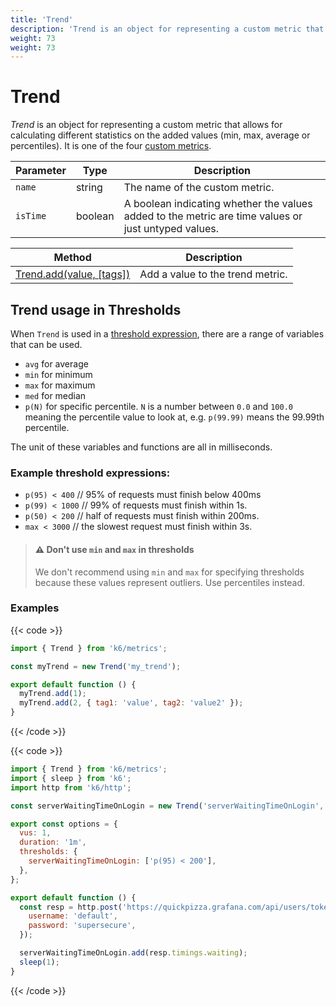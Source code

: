 ```yaml
---
title: 'Trend'
description: 'Trend is an object for representing a custom metric that allows for calculating different statistics on the added values (min, max, average or percentiles)'
weight: 73
weight: 73
---
```


# Trend

_Trend_ is an object for representing a custom metric that allows for calculating different statistics on the added values (min, max, average or percentiles). It is one of the four [custom metrics](https://grafana.com/docs/k6/<K6_VERSION>/javascript-api/k6-metrics).

| Parameter | Type    | Description                                                                                         |
| --------- | ------- | --------------------------------------------------------------------------------------------------- |
| `name`    | string  | The name of the custom metric.                                                                      |
| `isTime`  | boolean | A boolean indicating whether the values added to the metric are time values or just untyped values. |

| Method                                                                                                         | Description                      |
| -------------------------------------------------------------------------------------------------------------- | -------------------------------- |
| [Trend.add(value, [tags])](https://grafana.com/docs/k6/<K6_VERSION>/javascript-api/k6-metrics/trend/trend-add) | Add a value to the trend metric. |

## Trend usage in Thresholds

When `Trend` is used in a [threshold expression](https://grafana.com/docs/k6/<K6_VERSION>/using-k6/thresholds), there are a range of variables that can be used.

- `avg` for average
- `min` for minimum
- `max` for maximum
- `med` for median
- `p(N)` for specific percentile. `N` is a number between `0.0` and `100.0` meaning the percentile value to look at, e.g. `p(99.99)` means the 99.99th percentile.

The unit of these variables and functions are all in milliseconds.

### Example threshold expressions:

- `p(95) < 400` // 95% of requests must finish below 400ms
- `p(99) < 1000` // 99% of requests must finish within 1s.
- `p(50) < 200` // half of requests must finish within 200ms.
- `max < 3000` // the slowest request must finish within 3s.

> #### ⚠️ Don't use `min` and `max` in thresholds
>
> We don't recommend using `min` and `max` for specifying thresholds because these
> values represent outliers. Use percentiles instead.

### Examples

{{< code >}}

```javascript
import { Trend } from 'k6/metrics';

const myTrend = new Trend('my_trend');

export default function () {
  myTrend.add(1);
  myTrend.add(2, { tag1: 'value', tag2: 'value2' });
}
```

{{< /code >}}

{{< code >}}

<!-- md-k6:nothresholds -->

```javascript
import { Trend } from 'k6/metrics';
import { sleep } from 'k6';
import http from 'k6/http';

const serverWaitingTimeOnLogin = new Trend('serverWaitingTimeOnLogin', true);

export const options = {
  vus: 1,
  duration: '1m',
  thresholds: {
    serverWaitingTimeOnLogin: ['p(95) < 200'],
  },
};

export default function () {
  const resp = http.post('https://quickpizza.grafana.com/api/users/token/login', {
    username: 'default',
    password: 'supersecure',
  });

  serverWaitingTimeOnLogin.add(resp.timings.waiting);
  sleep(1);
}
```

{{< /code >}}
